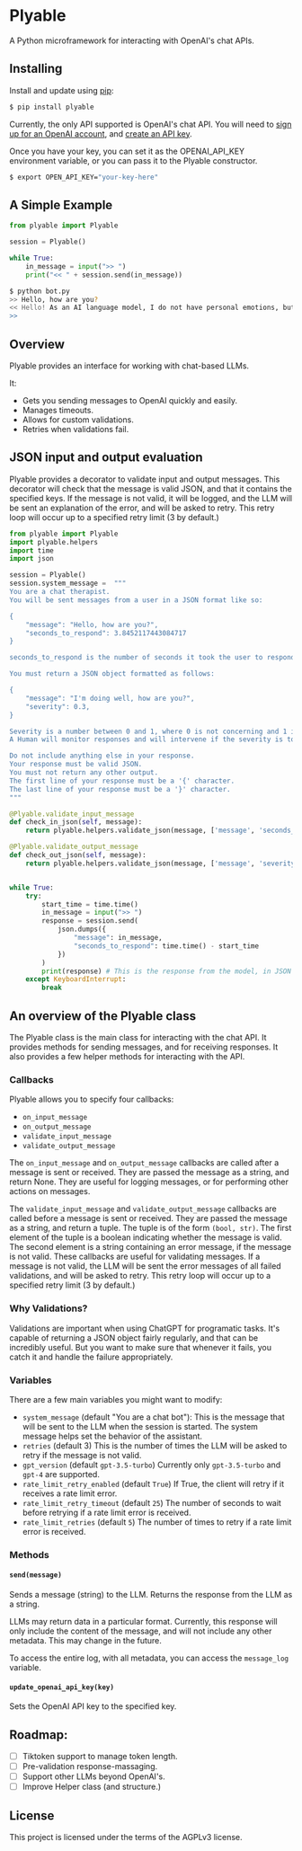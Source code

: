 # Plyable

A Python microframework for interacting with OpenAI's chat APIs.

## Installing

Install and update using [pip](https://pip.pypa.io/en/stable/quickstart/):

```bash
$ pip install plyable
```

Currently, the only API supported is OpenAI's chat API.  You will need to [sign up for an OpenAI account](https://beta.openai.com/), and [create an API key](https://beta.openai.com/account/api-keys).

Once you have your key, you can set it as the OPENAI_API_KEY environment variable, or you can pass it to the Plyable constructor.

```bash
$ export OPEN_API_KEY="your-key-here"
```

## A Simple Example

```python
from plyable import Plyable

session = Plyable()

while True:
    in_message = input(">> ")
    print("<< " + session.send(in_message))
```

```bash
$ python bot.py
>> Hello, how are you?
<< Hello! As an AI language model, I do not have personal emotions, but I am functioning properly and ready to assist you. How may I help you today?
>>
```

## Overview

Plyable provides an interface for working with chat-based LLMs.

It:
 - Gets you sending messages to OpenAI quickly and easily.
 - Manages timeouts.
 - Allows for custom validations.
 - Retries when validations fail.

## JSON input and output evaluation

Plyable provides a decorator to validate input and output messages. This decorator will check that the message is valid JSON, and that it contains the specified keys. If the message is not valid, it will be logged, and the LLM will be sent an explanation of the error, and will be asked to retry.  This retry loop will occur up to a specified retry limit (3 by default.)

```python
from plyable import Plyable
import plyable.helpers
import time
import json

session = Plyable()
session.system_message =  """
You are a chat therapist.
You will be sent messages from a user in a JSON format like so:

{
    "message": "Hello, how are you?",
    "seconds_to_respond": 3.8452117443084717
}

seconds_to_respond is the number of seconds it took the user to respond to the message.

You must return a JSON object formatted as follows:

{
    "message": "I'm doing well, how are you?",
    "severity": 0.3,
}

Severity is a number between 0 and 1, where 0 is not concerning and 1 is very concerning.
A Human will monitor responses and will intervene if the severity is too high.

Do not include anything else in your response.
Your response must be valid JSON.
You must not return any other output.
The first line of your response must be a '{' character.
The last line of your response must be a '}' character.
"""

@Plyable.validate_input_message
def check_in_json(self, message):
    return plyable.helpers.validate_json(message, ['message', 'seconds_to_respond'], log=True)

@Plyable.validate_output_message
def check_out_json(self, message):
    return plyable.helpers.validate_json(message, ['message', 'severity'], log=True)


while True:
    try:
        start_time = time.time()
        in_message = input(">> ")
        response = session.send(
            json.dumps({
                "message": in_message,
                "seconds_to_respond": time.time() - start_time
            })
        )
        print(response) # This is the response from the model, in JSON format
    except KeyboardInterrupt:
        break
```

## An overview of the Plyable class

The Plyable class is the main class for interacting with the chat API.  It provides methods for sending messages, and for receiving responses.  It also provides a few helper methods for interacting with the API.

### Callbacks

Plyable allows you to specify four callbacks:

 - `on_input_message`
 - `on_output_message`
 - `validate_input_message`
 - `validate_output_message`

The `on_input_message` and `on_output_message` callbacks are called after a message is sent or received.  They are passed the message as a string, and return None. They are useful for logging messages, or for performing other actions on messages.

The `validate_input_message` and `validate_output_message` callbacks are called before a message is sent or received.  They are passed the message as a string, and return a tuple. The tuple is of the form `(bool, str)`.  The first element of the tuple is a boolean indicating whether the message is valid.  The second element is a string containing an error message, if the message is not valid.  These callbacks are useful for validating messages.  If a message is not valid, the LLM will be sent the error messages of all failed validations, and will be asked to retry.  This retry loop will occur up to a specified retry limit (3 by default.)

### Why Validations?

Validations are important when using ChatGPT for programatic tasks. It's capable of returning a JSON object fairly regularly, and that can be incredibly useful.  But you want to make sure that whenever it fails, you catch it and handle the failure appropriately.

### Variables

There are a few main variables you might want to modify:

 - `system_message` (default "You are a chat bot"): This is the message that will be sent to the LLM when the session is started.  The system message helps set the behavior of the assistant.
 - `retries` (default 3) This is the number of times the LLM will be asked to retry if the message is not valid.
 - `gpt_version` (default `gpt-3.5-turbo`) Currently only `gpt-3.5-turbo` and `gpt-4` are supported.
 - `rate_limit_retry_enabled` (default `True`) If True, the client will retry if it receives a rate limit error.
 - `rate_limit_retry_timeout` (default `25`) The number of seconds to wait before retrying if a rate limit error is received.
 - `rate_limit_retries` (default `5`) The number of times to retry if a rate limit error is received.

### Methods

#### `send(message)`

Sends a message (string) to the LLM.  Returns the response from the LLM as a string.

LLMs may return data in a particular format.  Currently, this response will only include the content of the message, and will not include any other metadata.  This may change in the future.

To access the entire log, with all metadata, you can access the `message_log` variable.

#### `update_openai_api_key(key)`

Sets the OpenAI API key to the specified key.

## Roadmap:

 - [ ] Tiktoken support to manage token length.
 - [ ] Pre-validation response-massaging.
 - [ ] Support other LLMs beyond OpenAI's.
 - [ ] Improve Helper class (and structure.)

## License

This project is licensed under the terms of the AGPLv3 license.
